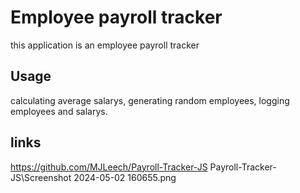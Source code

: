 
# Employee payroll tracker  
this application is an employee payroll tracker


## Usage

calculating average salarys, generating random employees, logging employees and salarys.

## links

https://github.com/MJLeech/Payroll-Tracker-JS
Payroll-Tracker-JS\Screenshot 2024-05-02 160655.png